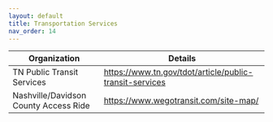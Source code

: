 ```yaml
---
layout: default
title: Transportation Services
nav_order: 14
---
```


| Organization | Details |
|---|---|
| TN Public Transit Services | <https://www.tn.gov/tdot/article/public-transit-services> |
| Nashville/Davidson County Access Ride | <https://www.wegotransit.com/site-map/> |
